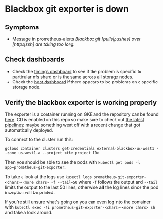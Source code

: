 # Blackbox git exporter is down

## Symptoms

* Message in prometheus-alerts _Blackbox git [pulls|pushes] over [https|ssh] are taking too long._

## Check dashboards

* Check the [timings dashboard](https://dashboards.gitlab.net/dashboard/db/gitlab-com-git-timings) to
see if the problem is specific to particular nfs shard or is the same across all storage nodes.
* Check the [host dashboard](https://dashboards.gitlab.net/dashboard/db/host-stats) if there appears to
be problems on a specific storage node.

## Verify the blackbox exporter is working properly

The exporter is a container running on GKE and the repository can be found [here](https://gitlab.com/gl-infra/prometheus-git-exporter). CD is enabled on this repo so make sure to check out [the latest pipelines](https://gitlab.com/gl-infra/prometheus-git-exporter/pipelines): maybe something went off with a recent change that got automatically deployed.

To connect to the cluster run this:

```
gcloud container clusters get-credentials external-blackbox-us-west1 --zone us-west1-a --project <the project ID>
```

Then you should be able to see the pods with `kubectl get pods -l app=prometheus-git-exporter`.

To take a look at the logs use `kubectl logs prometheus-git-exporter-<chars>-<more chars> -f --tail=50` where `-f` follows the output and `--tail` limits the output to the last 50 lines, otherwise **all** the log lines since the pod inception will be printed.

If you're still unsure what's going on you can even log into the container with `kubectl exec -ti prometheus-git-exporter-<chars>-<more chars> sh` and take a look around.
